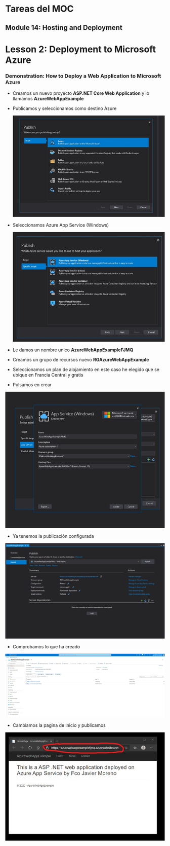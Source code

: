 # Tareas del MOC

## Module 14: Hosting and Deployment

# Lesson 2: Deployment to Microsoft Azure

### Demonstration: How to Deploy a Web Application to Microsoft Azure

- Creamos un nuevo proyecto **ASP.NET Core Web Application** y lo llamamos **AzureWebAppExample**

- Publicamos y seleccionamos como destino Azure

  

  ![](./img/Captura1.jpg)

  

- Seleccionamos Azure App Service (Windows)

  

  ![](./img/Captura2.jpg)

  

- Le damos un nombre unico **AzureWebAppExampleFJMQ**

- Creamos un grupo de recursos nuevo **RGAzureWebAppExample**

- Seleccionamos un plan de alojamiento en este caso he elegido que se ubique en Francia Central y gratis

- Pulsamos en crear



![](./img/Captura3.jpg)



- Ya tenemos la publicación configurada



![](./img/Captura4.jpg)

- Comprobamos lo que ha creado

![](./img/Captura5.jpg)



- Cambiamos la pagina de inicio y publicamos

![](./img/Captura6.jpg)



